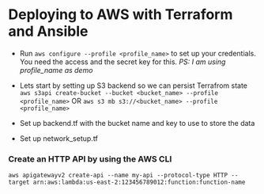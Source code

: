 # Deploying to AWS with Terraform and Ansible

* Run `aws configure --profile <profile_name>` to set up your credentials. You need the access and the secret key for this.
  *PS: I am using profile_name as demo*
* Lets start by setting up S3 backend so we can persist Terrafrom state
```aws s3api create-bucket --bucket <bucket_name> --profile <profile_name>```
OR
```aws s3 mb s3://<bucket_name> --profile <profile_name>```

* Set up backend.tf with the bucket name and key to use to store the data
* Set up network_setup.tf 


### Create an HTTP API by using the AWS CLI

```
aws apigatewayv2 create-api --name my-api --protocol-type HTTP --target arn:aws:lambda:us-east-2:123456789012:function:function-name
```
